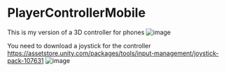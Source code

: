 # PlayerControllerMobile
This is my version of a 3D controller for phones
![image](https://user-images.githubusercontent.com/114677727/193647714-c2635dc0-686a-43ea-9e94-0b469be3b5ad.png)

You need to download a joystick for the controller https://assetstore.unity.com/packages/tools/input-management/joystick-pack-107631
![image](https://user-images.githubusercontent.com/114677727/193648028-43aa5d17-d15e-49e0-898a-cb4564c8a1cb.png)
